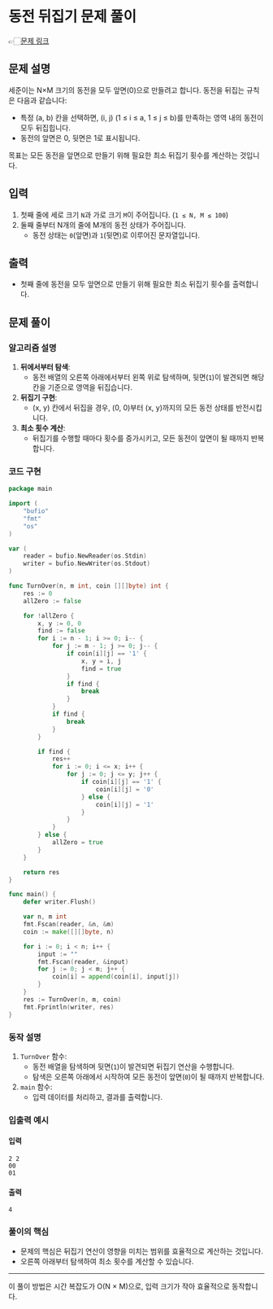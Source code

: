 # 동전 뒤집기 문제 풀이
👉🏻[문제 링크](https://www.acmicpc.net/problem/1455)

## 문제 설명
세준이는 N×M 크기의 동전을 모두 앞면(0)으로 만들려고 합니다. 동전을 뒤집는 규칙은 다음과 같습니다:
- 특정 (a, b) 칸을 선택하면, (i, j) (1 ≤ i ≤ a, 1 ≤ j ≤ b)를 만족하는 영역 내의 동전이 모두 뒤집힙니다.
- 동전의 앞면은 0, 뒷면은 1로 표시됩니다.

목표는 모든 동전을 앞면으로 만들기 위해 필요한 최소 뒤집기 횟수를 계산하는 것입니다.

## 입력
1. 첫째 줄에 세로 크기 `N`과 가로 크기 `M`이 주어집니다. (`1 ≤ N, M ≤ 100`)
2. 둘째 줄부터 N개의 줄에 M개의 동전 상태가 주어집니다.
   - 동전 상태는 `0`(앞면)과 `1`(뒷면)로 이루어진 문자열입니다.

## 출력
- 첫째 줄에 동전을 모두 앞면으로 만들기 위해 필요한 최소 뒤집기 횟수를 출력합니다.

## 문제 풀이

### 알고리즘 설명
1. **뒤에서부터 탐색**:
   - 동전 배열의 오른쪽 아래에서부터 왼쪽 위로 탐색하며, 뒷면(`1`)이 발견되면 해당 칸을 기준으로 영역을 뒤집습니다.
2. **뒤집기 구현**:
   - (x, y) 칸에서 뒤집을 경우, (0, 0)부터 (x, y)까지의 모든 동전 상태를 반전시킵니다.
3. **최소 횟수 계산**:
   - 뒤집기를 수행할 때마다 횟수를 증가시키고, 모든 동전이 앞면이 될 때까지 반복합니다.

### 코드 구현
```go
package main

import (
	"bufio"
	"fmt"
	"os"
)

var (
	reader = bufio.NewReader(os.Stdin)
	writer = bufio.NewWriter(os.Stdout)
)

func TurnOver(n, m int, coin [][]byte) int {
	res := 0
	allZero := false

	for !allZero {
		x, y := 0, 0
		find := false
		for i := n - 1; i >= 0; i-- {
			for j := m - 1; j >= 0; j-- {
				if coin[i][j] == '1' {
					x, y = i, j
					find = true
				}
				if find {
					break
				}
			}
			if find {
				break
			}
		}

		if find {
			res++
			for i := 0; i <= x; i++ {
				for j := 0; j <= y; j++ {
					if coin[i][j] == '1' {
						coin[i][j] = '0'
					} else {
						coin[i][j] = '1'
					}
				}
			}
		} else {
			allZero = true
		}
	}

	return res
}

func main() {
	defer writer.Flush()

	var n, m int
	fmt.Fscan(reader, &n, &m)
	coin := make([][]byte, n)

	for i := 0; i < n; i++ {
		input := ""
		fmt.Fscan(reader, &input)
		for j := 0; j < m; j++ {
			coin[i] = append(coin[i], input[j])
		}
	}
	res := TurnOver(n, m, coin)
	fmt.Fprintln(writer, res)
}
```

### 동작 설명
1. `TurnOver` 함수:
   - 동전 배열을 탐색하며 뒷면(`1`)이 발견되면 뒤집기 연산을 수행합니다.
   - 탐색은 오른쪽 아래에서 시작하여 모든 동전이 앞면(`0`)이 될 때까지 반복합니다.
2. `main` 함수:
   - 입력 데이터를 처리하고, 결과를 출력합니다.

### 입출력 예시
#### 입력
```
2 2
00
01
```
#### 출력
```
4
```

### 풀이의 핵심
- 문제의 핵심은 뒤집기 연산이 영향을 미치는 범위를 효율적으로 계산하는 것입니다.
- 오른쪽 아래부터 탐색하여 최소 횟수를 계산할 수 있습니다.

---

이 풀이 방법은 시간 복잡도가 O(N × M)으로, 입력 크기가 작아 효율적으로 동작합니다.
